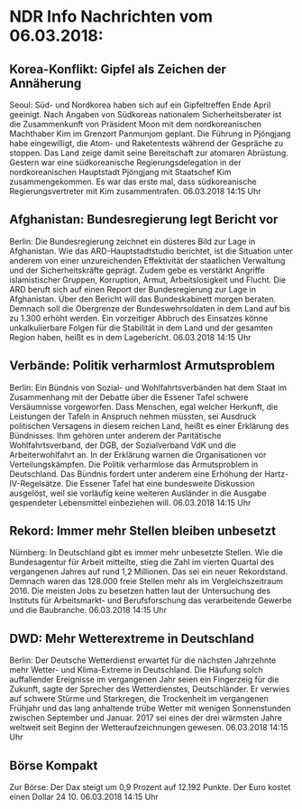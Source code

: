 # NDR Info Nachrichten vom 06.03.2018:


## Korea-Konflikt: Gipfel als Zeichen der Annäherung
Seoul:        Süd- und Nordkorea haben sich auf ein Gipfeltreffen Ende April geeinigt. Nach Angaben von Südkoreas nationalem Sicherheitsberater ist die Zusammenkunft von Präsident Moon mit dem nordkoreanischen Machthaber Kim im Grenzort Panmunjom geplant. Die Führung in Pjöngjang habe eingewilligt, die Atom- und Raketentests während der Gespräche zu stoppen. Das Land zeige damit seine Bereitschaft zur atomaren Abrüstung. Gestern war eine südkoreanische Regierungsdelegation in der nordkoreanischen Hauptstadt Pjöngjang mit Staatschef Kim zusammengekommen. Es war das erste mal, dass südkoreanische Regierungsvertreter mit Kim zusammentrafen. 06.03.2018 14:15 Uhr 

## Afghanistan: Bundesregierung legt Bericht vor
Berlin: Die Bundesregierung zeichnet ein düsteres Bild zur Lage in Afghanistan. Wie das ARD-Hauptstadtstudio berichtet, ist die Situation unter anderem von einer unzureichenden Effektivität der staatlichen Verwaltung und der Sicherheitskräfte geprägt. Zudem gebe es verstärkt Angriffe islamistischer Gruppen, Korruption, Armut, Arbeitslosigkeit und Flucht. Die ARD beruft sich auf einen Report der Bundesregierung zur Lage in Afghanistan. Über den Bericht will das Bundeskabinett morgen beraten. Demnach soll die Obergrenze der Bundeswehrsoldaten in dem Land auf bis zu 1.300 erhöht werden. Ein vorzeitiger Abbruch des Einsatzes könne unkalkulierbare Folgen für die Stabilität in dem Land und der gesamten Region haben, heißt es in dem Lagebericht. 06.03.2018 14:15 Uhr 

## Verbände: Politik verharmlost Armutsproblem
Berlin: Ein Bündnis von Sozial- und Wohlfahrtsverbänden hat dem Staat im Zusammenhang mit der Debatte über die Essener Tafel schwere Versäumnisse vorgeworfen. Dass Menschen, egal welcher Herkunft, die Leistungen der Tafeln in Anspruch nehmen müssten, sei Ausdruck politischen Versagens in diesem reichen Land, heißt es einer Erklärung des Bündnisses. Ihm gehören unter anderem der Paritätische Wohlfahrtsverband, der DGB, der Sozialverband VdK und die Arbeiterwohlfahrt an. In der Erklärung warnen die Organisationen vor Verteilungskämpfen. Die Politik verharmlose das Armutsproblem in Deutschland. Das Bündnis fordert unter anderem eine Erhöhung der Hartz-IV-Regelsätze. Die Essener Tafel hat eine bundesweite Diskussion ausgelöst, weil sie vorläufig keine weiteren Ausländer in die Ausgabe gespendeter Lebensmittel einbeziehen will. 06.03.2018 14:15 Uhr 

## Rekord: Immer mehr Stellen bleiben unbesetzt
Nürnberg: In Deutschland gibt es immer mehr unbesetzte Stellen. Wie die Bundesagentur für Arbeit mitteilte, stieg die Zahl im vierten Quartal des vergangenen Jahres auf rund 1,2 Millionen. Das sei ein neuer Rekordstand. Demnach waren das 128.000 freie Stellen mehr als im Vergleichszeitraum 2016. Die meisten Jobs zu besetzen hatten laut der Untersuchung des Instituts für Arbeitsmarkt- und Berufsforschung das verarbeitende Gewerbe und die Baubranche. 06.03.2018 14:15 Uhr 

## DWD: Mehr Wetterextreme in Deutschland
Berlin: Der Deutsche Wetterdienst erwartet für die nächsten Jahrzehnte mehr Wetter- und Klima-Extreme in Deutschland. Die Häufung solch auffallender Ereignisse im vergangenen Jahr seien ein Fingerzeig für die Zukunft, sagte der Sprecher des Wetterdienstes, Deutschländer. Er verwies auf schwere Stürme und Starkregen, die Trockenheit im vergangenen Frühjahr und das lang anhaltende trübe Wetter mit wenigen Sonnenstunden zwischen September und Januar. 2017 sei eines der drei wärmsten Jahre weltweit seit Beginn der Wetteraufzeichnungen gewesen. 06.03.2018 14:15 Uhr 

## Börse Kompakt
Zur Börse: Der Dax steigt um 0,9 Prozent auf 12.192 Punkte. Der Euro kostet einen Dollar 24 10. 06.03.2018 14:15 Uhr 
